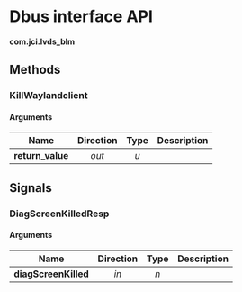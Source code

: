 
# Dbus interface API

**com.jci.lvds_blm**


## Methods

### KillWaylandclient



#### Arguments

| Name | Direction | Type | Description |
| --- | :---: | :---: | --- |
| **return\_value** | *out* | *u* |  |



## Signals

### DiagScreenKilledResp



#### Arguments

| Name | Direction | Type | Description |
| --- | :---: | :---: | --- |
| **diagScreenKilled** | *in* | *n* |  |

